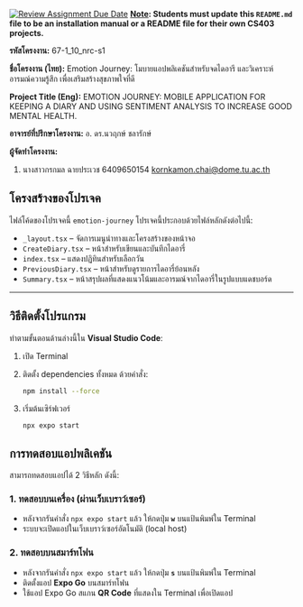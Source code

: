 [![Review Assignment Due Date](https://classroom.github.com/assets/deadline-readme-button-22041afd0340ce965d47ae6ef1cefeee28c7c493a6346c4f15d667ab976d596c.svg)](https://classroom.github.com/a/w8H8oomW)
**<ins>Note</ins>: Students must update this `README.md` file to be an installation manual or a README file for their own CS403 projects.**

**รหัสโครงงาน:** 67-1_10_nrc-s1

**ชื่อโครงงาน (ไทย):** Emotion Journey: โมบายแอปพลิเคชันสำหรับจดไดอารี และวิเคราะห์อารมณ์ความรู้สึก เพื่อเสริมสร้างสุขภาพใจที่ดี

**Project Title (Eng):** EMOTION JOURNEY: MOBILE APPLICATION FOR KEEPING A DIARY AND USING SENTIMENT ANALYSIS TO INCREASE GOOD MENTAL HEALTH.


**อาจารย์ที่ปรึกษาโครงงาน:** อ. ดร.นวฤกษ์ ชลารักษ์ 

**ผู้จัดทำโครงงาน:**
1. นางสาวกรกมล ฉายประเวช  6409650154  kornkamon.chai@dome.tu.ac.th
   
## โครงสร้างของโปรเจค
ไฟล์โค้ดของโปรเจคนี้ `emotion-journey`
โปรเจคนี้ประกอบด้วยไฟล์หลักดังต่อไปนี้:

- `_layout.tsx` – จัดการเมนูนำทางและโครงสร้างของหน้าจอ  
- `CreateDiary.tsx` – หน้าสำหรับเขียนและบันทึกไดอารี่  
- `index.tsx` – แสดงปฏิทินสำหรับเลือกวัน  
- `PreviousDiary.tsx` – หน้าสำหรับดูรายการไดอารี่ย้อนหลัง  
- `Summary.tsx` – หน้าสรุปผลที่แสดงแนวโน้มและอารมณ์จากไดอารี่ในรูปแบบแดชบอร์ด

---

## วิธีติดตั้งโปรแกรม

ทำตามขั้นตอนด้านล่างนี้ใน **Visual Studio Code**:

1. เปิด Terminal
2. ติดตั้ง dependencies ทั้งหมด ด้วยคำสั่ง:

   ```bash
   npm install --force
3. เริ่มต้นเซิร์ฟเวอร์

   ```bash
   npx expo start
## การทดสอบแอปพลิเคชัน

สามารถทดสอบแอปได้ 2 วิธีหลัก ดังนี้:

### 1. ทดสอบบนเครื่อง (ผ่านเว็บเบราว์เซอร์)

- หลังจากรันคำสั่ง `npx expo start` แล้ว ให้กดปุ่ม **`w`** บนแป้นพิมพ์ใน Terminal
- ระบบจะเปิดแอปในเว็บเบราว์เซอร์อัตโนมัติ (local host)

### 2. ทดสอบบนสมาร์ทโฟน

- หลังจากรันคำสั่ง `npx expo start` แล้ว ให้กดปุ่ม **`s`** บนแป้นพิมพ์ใน Terminal
- ติดตั้งแอป **Expo Go** บนสมาร์ทโฟน
- ใช้แอป Expo Go สแกน **QR Code** ที่แสดงใน Terminal เพื่อเปิดแอป

